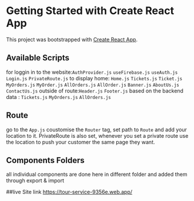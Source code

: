 # Getting Started with Create React App

This project was bootstrapped with [Create React App](https://github.com/facebook/create-react-app).

## Available Scripts

for loggin in to the website:`AuthProvider.js` `useFirebase.js` `useAuth.js` `Login.js` `PrivateRoute.js`
to display home: `Home.js` `Tickets.js` `Ticket.js` `MyOrders.js` `MyOrder.js` `AllOrders.js` `AllOrder.js` `Banner.js` `AboutUs.js` `ContactUs.js` 
outside of route:`Header.js` `Footer.js`
based on the backend data : `Tickets.js` `MyOrders.js` `AllOrders.js`

## Route
go to the `App.js`
coustomise the `Router` tag, set path to `Route` and add your location to it.
PrivateRoute is also set, whenever you set a private route use the location to push your customer the same page they want.

## Components Folders
all individual components are done here in different folder and added them through export & import

##live Site link
https://tour-service-9356e.web.app/
